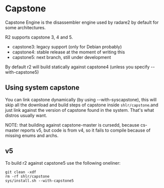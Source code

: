 Capstone
========

Capstone Engine is the disassembler engine used by radare2 by default for 
some architectures.

R2 supports capstone 3, 4 and 5.

* capstone3: legacy support (only for Debian probably)
* capstone4: stable release at the moment of writing this
* capstone5: next branch, still under development

By default r2 will build statically against capstone4 (unless you specify --with-capstone5)

Using system capstone
---------------------

You can link capstone dynamically (by using --with-syscapstone), this will skip all the
download and build steps of capstone inside `shlr/capstone`.and just link against the version
of capstone found in the system. That's what distros usually want.

NOTE: that building against capstone-master is cursedd, because cs-master reports v5, but code
is from v4, so it fails to compile because of missing enums and archs.

v5
--

To build r2 against capstone5 use the following oneliner:

	git clean -xdf
	rm -rf shlr/capstone
	sys/install.sh --with-capstone5
